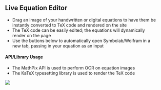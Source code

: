 ## Live Equation Editor
- Drag an image of your handwritten or digital equations to have them be instantly converted to TeX code and rendered on the site
- The TeX code can be easily edited; the equations will dynamically render on the page
- Use the buttons below to automatically open Symbolab/Wolfram in a new tab, passing in your equation as an input

#### API/Library Usage
- The MathPix API is used to perform OCR on equation images
- The KaTeX typesetting library is used to render the TeX code

![](EquationEditor.gif)

